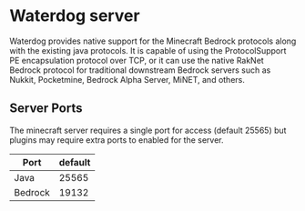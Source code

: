 # Waterdog server
Waterdog provides native support for the Minecraft Bedrock protocols along with the existing java protocols. It is capable of using the ProtocolSupport PE encapsulation protocol over TCP, or it can use the native RakNet Bedrock protocol for traditional downstream Bedrock servers such as Nukkit, Pocketmine, Bedrock Alpha Server, MiNET, and others.

## Server Ports
The minecraft server requires a single port for access (default 25565) but plugins may require extra ports to enabled for the server.


| Port     | default |
|----------|---------|
| Java     | 25565   |
| Bedrock  | 19132   |